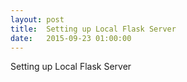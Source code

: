 ```yaml
---
layout: post
title:  Setting up Local Flask Server
date:   2015-09-23 01:00:00
---
```


Setting up Local Flask Server
